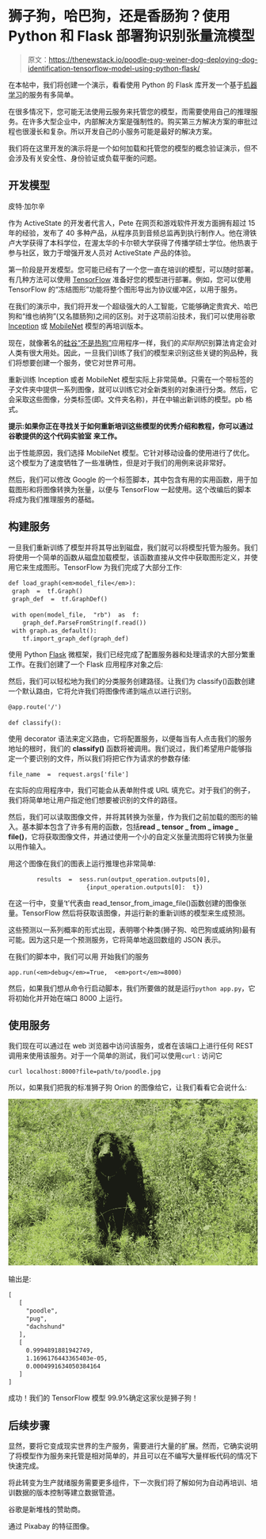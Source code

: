 # 狮子狗，哈巴狗，还是香肠狗？使用 Python 和 Flask 部署狗识别张量流模型

> 原文：<https://thenewstack.io/poodle-pug-weiner-dog-deploying-dog-identification-tensorflow-model-using-python-flask/>

在本帖中，我们将创建一个演示，看看使用 Python 的 Flask 库开发一个基于[机器学习](/category/machine-learning/)的服务有多简单。

在很多情况下，您可能无法使用云服务来托管您的模型，而需要使用自己的推理服务。在许多大型企业中，内部解决方案是强制性的。购买第三方解决方案的审批过程也很漫长和复杂。所以开发自己的小服务可能是最好的解决方案。

我们将在这里开发的演示将是一个如何加载和托管您的模型的概念验证演示，但不会涉及有关安全性、身份验证或负载平衡的问题。

## 开发模型

皮特·加尔辛

作为 ActiveState 的开发者代言人，Pete 在网页和游戏软件开发方面拥有超过 15 年的经验，发布了 40 多种产品，从程序员到音频总监再到执行制作人。他在滑铁卢大学获得了本科学位，在渥太华的卡尔顿大学获得了传播学硕士学位。他热衷于参与社区，致力于增强开发人员对 ActiveState 产品的体验。

第一阶段是开发模型。您可能已经有了一个您一直在培训的模型，可以随时部署。有几种方法可以使用 [TensorFlow](https://www.tensorflow.org/) 准备好您的模型进行部署。例如，您可以使用 TensorFlow 的“冻结图形”功能将整个图形导出为协议缓冲区，以用于服务。

在我们的演示中，我们将开发一个超级强大的人工智能，它能够确定贵宾犬、哈巴狗和“维也纳狗”(又名腊肠狗)之间的区别。对于这项前沿技术，我们可以使用谷歌 [Inception](https://github.com/google/inception) 或 [MobileNet](https://github.com/Zehaos/MobileNet) 模型的再培训版本。

现在，就像著名的[硅谷“不是热狗”](https://www.engadget.com/2017/06/26/silicon-valley-not-hotdog-app-android/)应用程序一样，我们的*实际狗*识别算法肯定会对人类有很大用处。因此，一旦我们训练了我们的模型来识别这些关键的狗品种，我们将想要创建一个服务，使它对世界可用。

重新训练 Inception 或者 MobileNet 模型实际上非常简单。只需在一个带标签的子文件夹中提供一系列图像，就可以训练它对全新类别的对象进行分类。然后，它会采取这些图像，分类标签(即。文件夹名称)，并在中输出新训练的模型。pb 格式。

**提示:如果你正在寻找关于如何重新培训这些模型的优秀介绍和教程，你可以通过谷歌提供的这个代码实验室** **来工作。**

出于性能原因，我们选择 MobileNet 模型。它针对移动设备的使用进行了优化。这个模型为了速度牺牲了一些准确性，但是对于我们的用例来说非常好。

然后，我们可以修改 Google 的一个标签脚本，其中包含有用的实用函数，用于加载图形和将图像转换为张量，以便与 TensorFlow 一起使用。这个改编后的脚本将成为我们推理服务的基础。

## 构建服务

一旦我们重新训练了模型并将其导出到磁盘，我们就可以将模型托管为服务。我们将使用一个简单的函数从磁盘加载模型，该函数直接从文件中获取图形定义，并使用它来生成图形。TensorFlow 为我们完成了大部分工作:

```
def load_graph(<em>model_file</em>):
 graph  =  tf.Graph()
 graph_def  =  tf.GraphDef()

 with open(model_file,  "rb")  as  f:
    graph_def.ParseFromString(f.read())
 with graph.as_default():
    tf.import_graph_def(graph_def)

```

使用 Python [Flask](http://flask.pocoo.org/) 微框架，我们已经完成了配置服务器和处理请求的大部分繁重工作。在我们创建了一个 Flask 应用程序对象之后:

然后，我们可以轻松地为我们的分类服务创建路径。让我们为 classify()函数创建一个默认路由，它将允许我们将图像传递到端点以进行识别。

```
@app.route('/')

def classify():

```

使用 decorator 语法来定义路由，它将配置服务，以便每当有人点击我们的服务地址的根时，我们的 **classify()** 函数将被调用。我们说过，我们希望用户能够指定一个要识别的文件，所以我们将把它作为请求的参数存储:

```
file_name  =  request.args['file']

```

在实际的应用程序中，我们可能会从表单附件或 URL 填充它。对于我们的例子，我们将简单地让用户指定他们想要被识别的文件的路径。

然后，我们可以读取图像文件，并将其转换为张量，作为我们之前加载的图形的输入。基本脚本包含了许多有用的函数，包括**read _ tensor _ from _ image _ file()**，它将获取图像文件，并通过使用一个小的自定义张量流图将它转换为张量以用作输入。

用这个图像在我们的图表上运行推理也非常简单:

```
        results  =  sess.run(output_operation.outputs[0],
                      {input_operation.outputs[0]:  t})

```

在这一行中，变量‘t’代表由 read_tensor_from_image_file()函数创建的图像张量。TensorFlow 然后将获取该图像，并运行新的重新训练的模型来生成预测。

这些预测以一系列概率的形式出现，表明哪个种类(狮子狗、哈巴狗或威纳狗)最有可能。因为这只是一个预测服务，它将简单地返回数组的 JSON 表示。

在我们的脚本中，我们可以用
开始我们的服务

```
app.run(<em>debug</em>=True,  <em>port</em>=8000)

```

然后，如果我们想从命令行启动脚本，我们所要做的就是运行`python app.py`，它将初始化并开始在端口 8000 上运行。

## 使用服务

我们现在可以通过在 web 浏览器中访问该服务，或者在该端口上进行任何 REST 调用来使用该服务。对于一个简单的测试，我们可以使用`curl` :
访问它

```
curl localhost:8000?file=path/to/poodle.jpg

```

所以，如果我们把我的标准狮子狗 Orion 的图像给它，让我们看看它会说什么:

![](img/61387b0e554cf4769710e3a10ec1b97e.png)

输出是:

```
[
   [
     "poodle",
     "pug",
     "dachshund"
   ],
   [
     0.9994891881942749,
     1.1696176443365403e-05,
     0.0004991634050384164
   ]
]

```

成功！我们的 TensorFlow 模型 99.9%确定这家伙是狮子狗！

## 后续步骤

显然，要将它变成现实世界的生产服务，需要进行大量的扩展。然而，它确实说明了将模型作为服务来托管是相对简单的，并且可以在不编写大量样板代码的情况下快速完成。

将此转变为生产就绪服务需要更多组件，下一次我们将了解如何为自动再培训、培训数据的版本控制等建立数据管道。

谷歌是新堆栈的赞助商。

通过 Pixabay 的特征图像。

<svg xmlns:xlink="http://www.w3.org/1999/xlink" viewBox="0 0 68 31" version="1.1"><title>Group</title> <desc>Created with Sketch.</desc></svg>